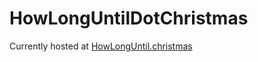 # HowLongUntilDotChristmas

Currently hosted at [HowLongUntil.christmas](https://howlonguntil.christmas)

